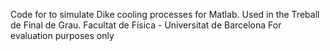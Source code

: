 Code for to simulate Dike cooling processes for Matlab. Used in the Treball de Final de Grau. Facultat de Física - Universitat de Barcelona
For evaluation purposes only 
